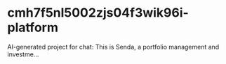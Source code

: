 # cmh7f5nl5002zjs04f3wik96i-platform
AI-generated project for chat: This is Senda, a portfolio management and investme...
